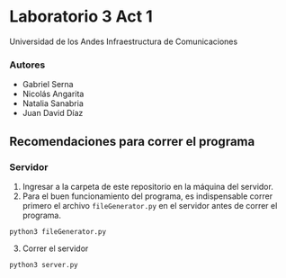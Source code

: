 # Laboratorio 3 Act 1

Universidad de los Andes
Infraestructura de Comunicaciones

### Autores

* Gabriel Serna
* Nicolás Angarita
* Natalia Sanabria
* Juan David Díaz

## Recomendaciones para correr el programa

### Servidor

1. Ingresar a la carpeta de este repositorio en la máquina del servidor.
2. Para el buen funcionamiento del programa, es indispensable correr primero el archivo `fileGenerator.py` en el servidor antes de correr el programa.

`python3 fileGenerator.py`

3. Correr el servidor

`python3 server.py`

